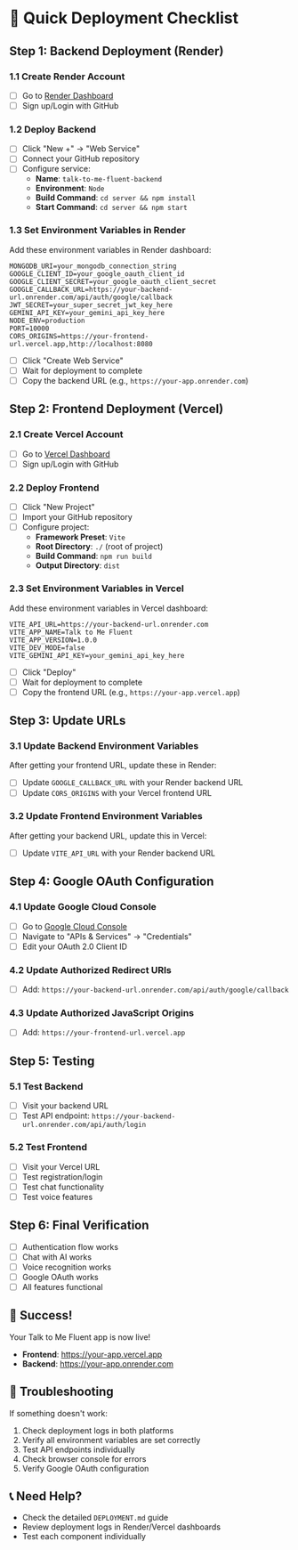 # 🚀 Quick Deployment Checklist

## Step 1: Backend Deployment (Render)

### 1.1 Create Render Account
- [ ] Go to [Render Dashboard](https://dashboard.render.com)
- [ ] Sign up/Login with GitHub

### 1.2 Deploy Backend
- [ ] Click "New +" → "Web Service"
- [ ] Connect your GitHub repository
- [ ] Configure service:
  - **Name**: `talk-to-me-fluent-backend`
  - **Environment**: `Node`
  - **Build Command**: `cd server && npm install`
  - **Start Command**: `cd server && npm start`

### 1.3 Set Environment Variables in Render
Add these environment variables in Render dashboard:

```env
MONGODB_URI=your_mongodb_connection_string
GOOGLE_CLIENT_ID=your_google_oauth_client_id
GOOGLE_CLIENT_SECRET=your_google_oauth_client_secret
GOOGLE_CALLBACK_URL=https://your-backend-url.onrender.com/api/auth/google/callback
JWT_SECRET=your_super_secret_jwt_key_here
GEMINI_API_KEY=your_gemini_api_key_here
NODE_ENV=production
PORT=10000
CORS_ORIGINS=https://your-frontend-url.vercel.app,http://localhost:8080
```

- [ ] Click "Create Web Service"
- [ ] Wait for deployment to complete
- [ ] Copy the backend URL (e.g., `https://your-app.onrender.com`)

## Step 2: Frontend Deployment (Vercel)

### 2.1 Create Vercel Account
- [ ] Go to [Vercel Dashboard](https://vercel.com/dashboard)
- [ ] Sign up/Login with GitHub

### 2.2 Deploy Frontend
- [ ] Click "New Project"
- [ ] Import your GitHub repository
- [ ] Configure project:
  - **Framework Preset**: `Vite`
  - **Root Directory**: `./` (root of project)
  - **Build Command**: `npm run build`
  - **Output Directory**: `dist`

### 2.3 Set Environment Variables in Vercel
Add these environment variables in Vercel dashboard:

```env
VITE_API_URL=https://your-backend-url.onrender.com
VITE_APP_NAME=Talk to Me Fluent
VITE_APP_VERSION=1.0.0
VITE_DEV_MODE=false
VITE_GEMINI_API_KEY=your_gemini_api_key_here
```

- [ ] Click "Deploy"
- [ ] Wait for deployment to complete
- [ ] Copy the frontend URL (e.g., `https://your-app.vercel.app`)

## Step 3: Update URLs

### 3.1 Update Backend Environment Variables
After getting your frontend URL, update these in Render:
- [ ] Update `GOOGLE_CALLBACK_URL` with your Render backend URL
- [ ] Update `CORS_ORIGINS` with your Vercel frontend URL

### 3.2 Update Frontend Environment Variables
After getting your backend URL, update this in Vercel:
- [ ] Update `VITE_API_URL` with your Render backend URL

## Step 4: Google OAuth Configuration

### 4.1 Update Google Cloud Console
- [ ] Go to [Google Cloud Console](https://console.cloud.google.com)
- [ ] Navigate to "APIs & Services" → "Credentials"
- [ ] Edit your OAuth 2.0 Client ID

### 4.2 Update Authorized Redirect URIs
- [ ] Add: `https://your-backend-url.onrender.com/api/auth/google/callback`

### 4.3 Update Authorized JavaScript Origins
- [ ] Add: `https://your-frontend-url.vercel.app`

## Step 5: Testing

### 5.1 Test Backend
- [ ] Visit your backend URL
- [ ] Test API endpoint: `https://your-backend-url.onrender.com/api/auth/login`

### 5.2 Test Frontend
- [ ] Visit your Vercel URL
- [ ] Test registration/login
- [ ] Test chat functionality
- [ ] Test voice features

## Step 6: Final Verification

- [ ] Authentication flow works
- [ ] Chat with AI works
- [ ] Voice recognition works
- [ ] Google OAuth works
- [ ] All features functional

## 🎉 Success!

Your Talk to Me Fluent app is now live!
- **Frontend**: https://your-app.vercel.app
- **Backend**: https://your-app.onrender.com

## 🔧 Troubleshooting

If something doesn't work:
1. Check deployment logs in both platforms
2. Verify all environment variables are set correctly
3. Test API endpoints individually
4. Check browser console for errors
5. Verify Google OAuth configuration

## 📞 Need Help?

- Check the detailed `DEPLOYMENT.md` guide
- Review deployment logs in Render/Vercel dashboards
- Test each component individually 
